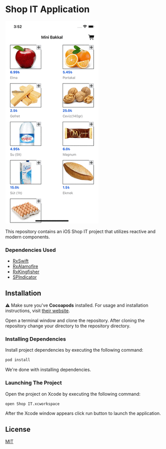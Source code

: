 # Shop IT Application

![Application](https://github.com/3xcellency/Shop-IT/blob/main/shop.gif)

This repository contains an iOS Shop IT project that utilizes reactive and modern components.

### Dependencies Used

* [RxSwift](https://github.com/ReactiveX/RxSwift)
* [RxAlamofire](https://github.com/RxSwiftCommunity/RxAlamofire)
* [RxKingfisher](https://github.com/RxSwiftCommunity/RxKingfisher)
* [SPIndicator](https://github.com/ivanvorobei/SPIndicator)


## Installation

⚠️ Make sure you've **Cocoapods** installed. For usage and installation instructions, visit [their website](https://cocoapods.org/).

Open a terminal window and clone the repository. After cloning the repository change your directory to the repository directory.

### Installing Dependencies

Install project dependencies by executing the following command:

```bash
pod install
```

We're done with installing dependencies.

### Launching The Project

Open the project on Xcode by executing the following command:

```bash
open Shop IT.xcworkspace
```

After the Xcode window appears click run button to launch the application.

## License

[MIT](LICENSE)
